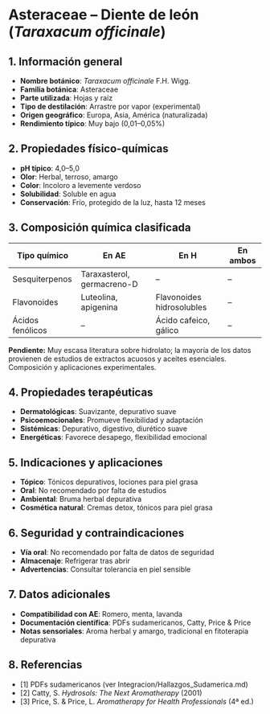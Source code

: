 # Asteraceae – Diente de león (*Taraxacum officinale*)

## 1. Información general
- **Nombre botánico**: *Taraxacum officinale* F.H. Wigg.
- **Familia botánica**: Asteraceae
- **Parte utilizada**: Hojas y raíz
- **Tipo de destilación**: Arrastre por vapor (experimental)
- **Origen geográfico**: Europa, Asia, América (naturalizada)
- **Rendimiento típico**: Muy bajo (0,01–0,05%)

## 2. Propiedades físico-químicas
- **pH típico**: 4,0–5,0
- **Olor**: Herbal, terroso, amargo
- **Color**: Incoloro a levemente verdoso
- **Solubilidad**: Soluble en agua
- **Conservación**: Frío, protegido de la luz, hasta 12 meses

## 3. Composición química clasificada
| Tipo químico                | En AE                             | En H                               | En ambos         |
|----------------------------|-----------------------------------|-------------------------------------|------------------|
| Sesquiterpenos              | Taraxasterol, germacreno-D        | –                                   | –                |
| Flavonoides                 | Luteolina, apigenina              | Flavonoides hidrosolubles           | –                |
| Ácidos fenólicos            | –                                 | Ácido cafeico, gálico               | –                |

**Pendiente:** Muy escasa literatura sobre hidrolato; la mayoría de los datos provienen de estudios de extractos acuosos y aceites esenciales. Composición y aplicaciones experimentales.

## 4. Propiedades terapéuticas
- **Dermatológicas**: Suavizante, depurativo suave
- **Psicoemocionales**: Promueve flexibilidad y adaptación
- **Sistémicas**: Depurativo, digestivo, diurético suave
- **Energéticas**: Favorece desapego, flexibilidad emocional

## 5. Indicaciones y aplicaciones
- **Tópico**: Tónicos depurativos, lociones para piel grasa
- **Oral**: No recomendado por falta de estudios
- **Ambiental**: Bruma herbal depurativa
- **Cosmética natural**: Cremas detox, tónicos para piel grasa

## 6. Seguridad y contraindicaciones
- **Vía oral**: No recomendado por falta de datos de seguridad
- **Almacenaje**: Refrigerar tras abrir
- **Advertencias**: Consultar tolerancia en piel sensible

## 7. Datos adicionales
- **Compatibilidad con AE**: Romero, menta, lavanda
- **Documentación científica**: PDFs sudamericanos, Catty, Price & Price
- **Notas sensoriales**: Aroma herbal y amargo, tradicional en fitoterapia depurativa

## 8. Referencias
- [1] PDFs sudamericanos (ver Integracion/Hallazgos_Sudamerica.md)
- [2] Catty, S. *Hydrosols: The Next Aromatherapy* (2001)
- [3] Price, S. & Price, L. *Aromatherapy for Health Professionals* (4ª ed.)

